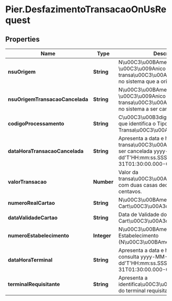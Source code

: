 # Pier.DesfazimentoTransacaoOnUsRequest

## Properties
Name | Type | Description | Notes
------------ | ------------- | ------------- | -------------
**nsuOrigem** | **String** | N\u00C3\u00BAmero Sequencial \u00C3\u009Anico que identifica a transa\u00C3\u00A7\u00C3\u00A3o no sistema que a originou. | 
**nsuOrigemTransacaoCancelada** | **String** | N\u00C3\u00BAmero Sequencial \u00C3\u009Anico que identifica a transa\u00C3\u00A7\u00C3\u00A3o no sistema a ser cancelada. | 
**codigoProcessamento** | **String** | C\u00C3\u00B3digo de Processamento que identifica o Tipo da Transa\u00C3\u00A7\u00C3\u00A3o. | 
**dataHoraTransacaoCancelada** | **String** | Apresenta a data e hora local da transa\u00C3\u00A7\u00C3\u00A3o a ser cancelada yyyy-MM-dd&#39;T&#39;HH:mm:ss.SSSZ. Ex: 2000-10-31T01:30:00.000-05:00 | 
**valorTransacao** | **Number** | Valor da transa\u00C3\u00A7\u00C3\u00A3o com duas casas decimais para os centavos. | 
**numeroRealCartao** | **String** | N\u00C3\u00BAmero Real do Cart\u00C3\u00A3o. | 
**dataValidadeCartao** | **String** | Data de Validade do Cart\u00C3\u00A3o. Ex: AAMM | 
**numeroEstabelecimento** | **Integer** | N\u00C3\u00BAmero do Estabelecimento (N\u00C3\u00BAmero+DV). | 
**dataHoraTerminal** | **String** | Apresenta a data e hora local da consulta yyyy-MM-dd&#39;T&#39;HH:mm:ss.SSSZ. Ex: 2000-10-31T01:30:00.000-05:00 | 
**terminalRequisitante** | **String** | Apresenta a identifica\u00C3\u00A7\u00C3\u00A3o do terminal requisitante | 


